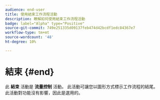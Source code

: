 ```yaml
---
audience: end-user
title: 使用結束工作流程活動
description: 瞭解如何使用結束工作流程活動
badge: label="Alpha" type="Positive"
source-git-commit: 749e251335d09137feb474d42bcdf1edc84367e7
workflow-type: tm+mt
source-wordcount: '48'
ht-degree: 10%

---
```



# 結束 {#end}

此 **結束** 活動是 **流量控制** 活動。 此活動可讓您以圖形方式標示工作流程的結尾。 此活動對功能沒有影響，因此是選用的。
